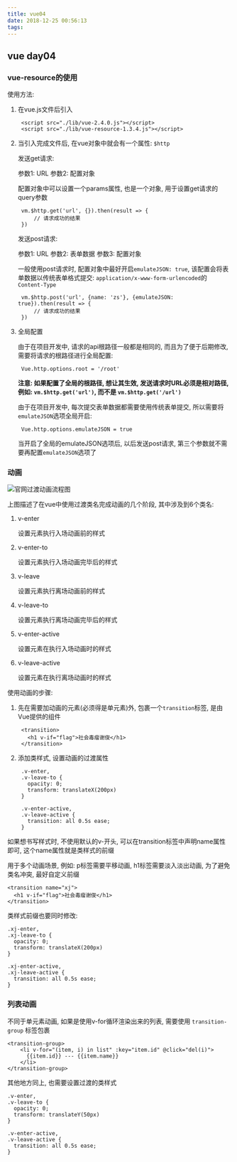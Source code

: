 ```yaml
---
title: vue04
date: 2018-12-25 00:56:13
tags:
---
```


## vue day04 ##

### vue-resource的使用 ###

使用方法:

1. 在vue.js文件后引入

		<script src="./lib/vue-2.4.0.js"></script>
  		<script src="./lib/vue-resource-1.3.4.js"></script>

2. 当引入完成文件后, 在vue对象中就会有一个属性: `$http`

	发送get请求:

	参数1: URL
	参数2: 配置对象

	配置对象中可以设置一个params属性, 也是一个对象, 用于设置get请求的query参数

		vm.$http.get('url', {}).then(result => {
			// 请求成功的结果
		})

	发送post请求:

	参数1: URL
	参数2: 表单数据
	参数3: 配置对象

	一般使用post请求时, 配置对象中最好开启`emulateJSON: true`, 该配置会将表单数据以传统表单格式提交: `application/x-www-form-urlencoded`的 `Content-Type`

		vm.$http.post('url', {name: 'zs'}, {emulateJSON: true}).then(result => {
			// 请求成功的结果
		})

3. 全局配置

	由于在项目开发中, 请求的api根路径一般都是相同的, 而且为了便于后期修改, 需要将请求的根路径进行全局配置:

		Vue.http.options.root = '/root'

	**注意: 如果配置了全局的根路径, 想让其生效, 发送请求时URL必须是相对路径, 例如: `vm.$http.get('url')`, 而不是 `vm.$http.get('/url')`**

	由于在项目开发中, 每次提交表单数据都需要使用传统表单提交, 所以需要将`emulateJSON`选项全局开启:

		Vue.http.options.emulateJSON = true

	当开启了全局的emulateJSON选项后, 以后发送post请求, 第三个参数就不需要再配置`emulateJSON`选项了

### 动画 ###


![官网过渡动画流程图](https://cn.vuejs.org/images/transition.png)

上图描述了在vue中使用过渡类名完成动画的几个阶段, 其中涉及到6个类名:

1. v-enter

	设置元素执行入场动画前的样式

2. v-enter-to

	设置元素执行入场动画完毕后的样式

3. v-leave

	设置元素执行离场动画前的样式

4. v-leave-to

	设置元素执行离场动画完毕后的样式

5. v-enter-active

	设置元素在执行入场动画时的样式

6. v-leave-active

	设置元素在执行离场动画时的样式


使用动画的步骤:

1. 先在需要加动画的元素(必须得是单元素)外, 包裹一个`transition`标签, 是由Vue提供的组件

		<transition>
	      <h1 v-if="flag">社会毒瘤谢俊</h1>
	    </transition>

2. 添加类样式, 设置动画的过渡属性

		.v-enter,
	    .v-leave-to {
	      opacity: 0;
	      transform: translateX(200px)
	    }
	
	    .v-enter-active, 
	    .v-leave-active {
	      transition: all 0.5s ease;
	    }

如果想书写样式时, 不使用默认的v-开头, 可以在transition标签中声明name属性即可, 这个name属性就是类样式的前缀

用于多个动画场景, 例如: p标签需要平移动画, h1标签需要淡入淡出动画, 为了避免类名冲突, 最好自定义前缀

	<transition name="xj">
	  <h1 v-if="flag">社会毒瘤谢俊</h1>
	</transition>

类样式前缀也要同时修改:

	.xj-enter,
    .xj-leave-to {
      opacity: 0;
      transform: translateX(200px)
    }

    .xj-enter-active, 
    .xj-leave-active {
      transition: all 0.5s ease;
    }

### 列表动画 ###

不同于单元素动画, 如果是使用v-for循环渲染出来的列表, 需要使用 `transition-group` 标签包裹

	<transition-group>
	    <li v-for="(item, i) in list" :key="item.id" @click="del(i)">
	      {{item.id}} --- {{item.name}}
	    </li>
	</transition-group>

其他地方同上, 也需要设置过渡的类样式

	.v-enter,
	.v-leave-to {
	  opacity: 0;
	  transform: translateY(50px)
	}
	
	.v-enter-active, 
	.v-leave-active {
	  transition: all 0.5s ease;
	}